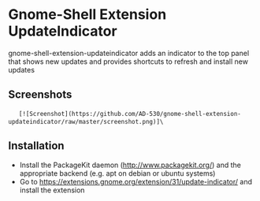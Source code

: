 Gnome-Shell Extension UpdateIndicator
=====================================

gnome-shell-extension-updateindicator adds an indicator to the top panel that shows new updates and provides shortcuts to refresh and install new updates

## Screenshots
       [![Screenshot](https://github.com/AD-530/gnome-shell-extension-updateindicator/raw/master/screenshot.png)]\
## Installation
* Install the PackageKit daemon (http://www.packagekit.org/) 
  and the appropriate backend (e.g. apt on debian or ubuntu systems)
* Go to https://extensions.gnome.org/extension/31/update-indicator/ and install the extension
